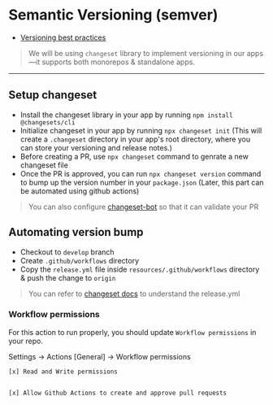 # Semantic Versioning (semver)

- [Versioning best practices](https://cpl.thalesgroup.com/software-monetization/software-versioning-basics)

> We will be using `changeset` library to implement versioning in our apps—it supports both monorepos & standalone apps.

---

## Setup changeset

- Install the changeset library in your app by running `npm install @changesets/cli`
- Initialize changeset in your app by running `npx changeset init` (This will create a `.changeset` directory in your app's root directory, where you can store your versioning and release notes.)
- Before creating a PR, use `npx changeset` command to genrate a new changeset file
- Once the PR is approved, you can run `npx changeset version` command to bump up the version number in your `package.json` (Later, this part can be automated using github actions)

> You can also configure [changeset-bot](https://github.com/apps/changeset-bot) so that it can validate your PR

## Automating version bump

- Checkout to `develop` branch
- Create `.github/workflows` directory
- Copy the `release.yml` file inside `resources/.github/workflows` directory & push the change to `origin`

> You can refer to [changeset docs](https://github.com/changesets/action) to understand the release.yml

### Workflow permissions

For this action to run properly, you should update `Workflow permissions` in your repo.

Settings -> Actions [General] -> Workflow permissions

```
[x] Read and Write permissions


[x] Allow Github Actions to create and approve pull requests
```
